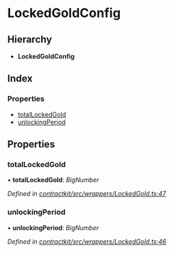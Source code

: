 # LockedGoldConfig

## Hierarchy

* **LockedGoldConfig**

## Index

### Properties

* [totalLockedGold]()
* [unlockingPeriod]()

## Properties

### totalLockedGold

• **totalLockedGold**: _BigNumber_

_Defined in_ [_contractkit/src/wrappers/LockedGold.ts:47_](https://github.com/celo-org/celo-monorepo/blob/master/packages/contractkit/src/wrappers/LockedGold.ts#L47)

### unlockingPeriod

• **unlockingPeriod**: _BigNumber_

_Defined in_ [_contractkit/src/wrappers/LockedGold.ts:46_](https://github.com/celo-org/celo-monorepo/blob/master/packages/contractkit/src/wrappers/LockedGold.ts#L46)

